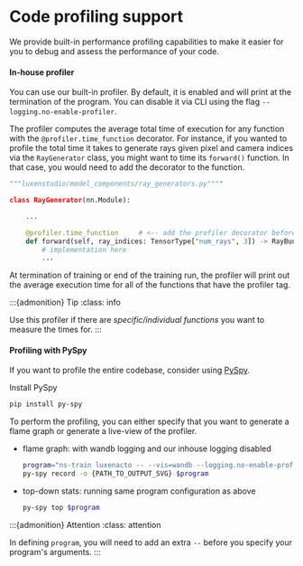 # Code profiling support

We provide built-in performance profiling capabilities to make it easier for you to debug and assess the performance of your code.

#### In-house profiler

You can use our built-in profiler. By default, it is enabled and will print at the termination of the program. You can disable it via CLI using the flag `--logging.no-enable-profiler`.


The profiler computes the average total time of execution for any function with the `@profiler.time_function` decorator.
For instance, if you wanted to profile the total time it takes to generate rays given pixel and camera indices via the `RayGenerator` class, you might want to time its `forward()` function. In that case, you would need to add the decorator to the function.

```python
"""luxenstudio/model_components/ray_generators.py""""

class RayGenerator(nn.Module):

    ...

    @profiler.time_function     # <-- add the profiler decorator before the function
    def forward(self, ray_indices: TensorType["num_rays", 3]) -> RayBundle:
        # implementation here
        ...
```

At termination of training or end of the training run, the profiler will print out the average execution time for all of the functions that have the profiler tag.

:::{admonition} Tip
:class: info

Use this profiler if there are *specific/individual functions* you want to measure the times for.
  :::


#### Profiling with PySpy

If you want to profile the entire codebase, consider using [PySpy](https://github.com/benfred/py-spy).

Install PySpy

```bash
pip install py-spy
```

To perform the profiling, you can either specify that you want to generate a flame graph or generate a live-view of the profiler.

- flame graph: with wandb logging and our inhouse logging disabled
    ```bash
    program="ns-train luxenacto -- --vis=wandb --logging.no-enable-profiler blender-data"
    py-spy record -o {PATH_TO_OUTPUT_SVG} $program
    ```
- top-down stats: running same program configuration as above
    ```bash
    py-spy top $program
    ```
    
:::{admonition} Attention
:class: attention

In defining `program`, you will need to add an extra `--` before you specify your program's arguments.
  :::